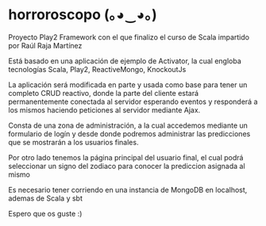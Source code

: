horroroscopo (｡◕‿◕｡)
============

Proyecto Play2 Framework con el que finalizo el curso de Scala impartido por Raúl Raja Martínez

Está basado en una aplicación de ejemplo de Activator, la cual engloba tecnologías Scala, Play2, ReactiveMongo, KnockoutJs

La aplicación será modificada en parte y usada como base para tener un completo CRUD reactivo, donde la parte del cliente estará permanentemente conectada al servidor esperando eventos y responderá a los mismos haciendo peticiones al servidor mediante Ajax.

Consta de una zona de administración, a la cual accedemos mediante un formulario de logín y desde donde podremos administrar las predicciones que se mostrarán a los usuarios finales.

Por otro lado tenemos la página principal del usuario final, el cual podrá seleccionar un signo del zodiaco para conocer la prediccion asignada al mismo

Es necesario tener corriendo en una instancia de MongoDB en localhost, ademas de Scala y sbt

Espero que os guste 
:)

